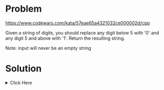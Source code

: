 # Problem

https://www.codewars.com/kata/57eae65a4321032ce000002d/cpp

Given a string of digits, you should replace any digit below 5 with '0' and any digit 5 and above with '1'. Return the resulting string.

Note: input will never be an empty string

# Solution


<details>
	<summary> Click Here </summary>

```cpp

#include <vector>
#include <iostream>
#include <algorithm>
#include <string>


using namespace std;

#include <string>

string fakeBin(string str){

      string ret{};
  
    for (char c : str){
      if (c - '0' >= 5 ){
        
        ret += '1';
        
      }else{
        
        ret += '0';
        
      }
    }
  
      return ret;

  }
      

```
</details>